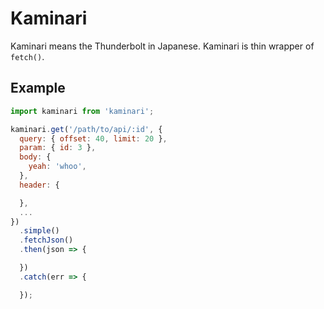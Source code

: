 # Kaminari

Kaminari means the Thunderbolt in Japanese. Kaminari is thin wrapper of `fetch()`.

## Example

```javascript
import kaminari from 'kaminari';

kaminari.get('/path/to/api/:id', {
  query: { offset: 40, limit: 20 },
  param: { id: 3 },
  body: {
    yeah: 'whoo',
  },
  header: {

  },
  ...
})
  .simple()
  .fetchJson()
  .then(json => {

  })
  .catch(err => {

  });
```
